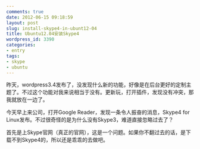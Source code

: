 ```yaml
---
comments: true
date: 2012-06-15 09:18:59
layout: post
slug: install-skype4-in-ubunt12-04
title: Ubuntu12.04安装Skype4
wordpress_id: 3390
categories:
- entry
tags:
- skype
- ubuntu
---
```


昨天，wordpress3.4发布了，没发现什么新的功能，好像是在后台更好的定制主题了。不过这个功能对我来说相当于没有。更新玩，打开插件，发现没有冲突，那我就放在一边了。

今天早上来公司，打开Google Reader，发现一条令人振奋的消息，Skype4 for Linux发布。不过很奇怪的是为什么没有Skype3，难道直接忽略过去了？

首先是上Skype官网（真正的官网），这是一个问题。如果你不翻过去的话，是下载不到Skype4的，所以还是乖乖的去做吧。

